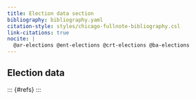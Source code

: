 ```yaml
---
title: Election data section
bibliography: bibliography.yaml
citation-style: styles/chicago-fullnote-bibliography.csl
link-citations: true
nocite: |
  @ar-elections @ent-elections @crt-elections @ba-elections
---
```


Election data
-------------

::: {#refs}
:::
